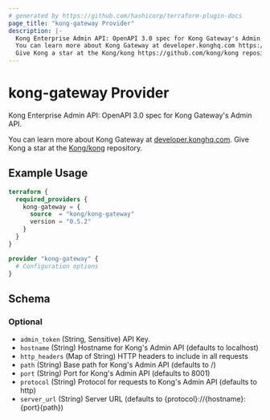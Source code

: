```yaml
---
# generated by https://github.com/hashicorp/terraform-plugin-docs
page_title: "kong-gateway Provider"
description: |-
  Kong Enterprise Admin API: OpenAPI 3.0 spec for Kong Gateway's Admin API.
  You can learn more about Kong Gateway at developer.konghq.com https://developer.konghq.com.
  Give Kong a star at the Kong/kong https://github.com/kong/kong repository.
---
```


# kong-gateway Provider

Kong Enterprise Admin API: OpenAPI 3.0 spec for Kong Gateway's Admin API.

You can learn more about Kong Gateway at [developer.konghq.com](https://developer.konghq.com).
Give Kong a star at the [Kong/kong](https://github.com/kong/kong) repository.

## Example Usage

```terraform
terraform {
  required_providers {
    kong-gateway = {
      source  = "kong/kong-gateway"
      version = "0.5.2"
    }
  }
}

provider "kong-gateway" {
  # Configuration options
}
```

<!-- schema generated by tfplugindocs -->
## Schema

### Optional

- `admin_token` (String, Sensitive) API Key.
- `hostname` (String) Hostname for Kong's Admin API (defaults to localhost)
- `http_headers` (Map of String) HTTP headers to include in all requests
- `path` (String) Base path for Kong's Admin API (defaults to /)
- `port` (String) Port for Kong's Admin API (defaults to 8001)
- `protocol` (String) Protocol for requests to Kong's Admin API (defaults to http)
- `server_url` (String) Server URL (defaults to {protocol}://{hostname}:{port}{path})
